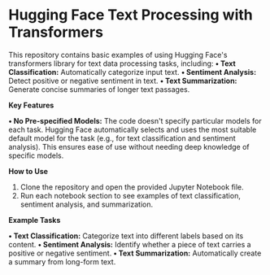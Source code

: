 # Hugging Face Text Processing with Transformers
This repository contains basic examples of using Hugging Face's transformers library for text data processing tasks, including:
  **• Text Classification:** Automatically categorize input text.
  **• Sentiment Analysis:** Detect positive or negative sentiment in text.
  **• Text Summarization:** Generate concise summaries of longer text passages.
   
**Key Features**
 
 **• No Pre-specified Models:** The code doesn't specify particular models for each task. Hugging Face automatically selects and uses the most suitable default model for the task (e.g., for text classification and sentiment analysis). This ensures ease of use without needing deep knowledge of specific models.
  
**How to Use**
  
  1. Clone the repository and open the provided Jupyter Notebook file.
  2. Run each notebook section to see examples of text classification, sentiment analysis, and summarization.

**Example Tasks**
  
  **• Text Classification:** Categorize text into different labels based on its content.
  **• Sentiment Analysis:** Identify whether a piece of text carries a positive or negative sentiment.
  **• Text Summarization:** Automatically create a summary from long-form text.
